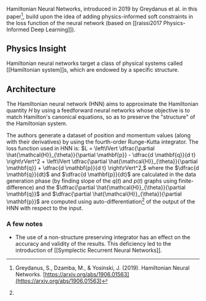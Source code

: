 Hamiltonian Neural Networks, introduced in 2019 by Greydanus et al. in this paper[^1], build upon the idea of adding physics-informed soft constraints in the loss function of the neural network (based on [[raissi2017 Physics-Informed Deep Learning]]).
## Physics Insight
Hamiltonian neural networks target a class of physical systems called [[Hamiltonian system]]s, which are endowed by a specific structure.
## Architecture
The Hamiltonian neural network (HNN) aims to approximate the Hamiltonian quantity $H$ by using a feedforward neural networks whose objective is to match Hamilton's canonical equations, so as to preserve the "structure" of the Hamiltonian system.

The authors generate a dataset of position and momentum values (along with their derivatives) by using the fourth-order Runge-Kutta integrator. The loss function used in HNN is:
$L = \left\lVert \dfrac{\partial \hat{\mathcal{H}}_{\theta}}{\partial \mathbf{p}} - \dfrac{d \mathbf{q}}{d t} \right\rVert^2 + \left\lVert \dfrac{\partial \hat{\mathcal{H}}_{\theta}}{\partial \mathbf{q}} + \dfrac{d \mathbf{p}}{d t} \right\rVert^2,$
where the $\dfrac{d \mathbf{q}}{dt}$ and $\dfrac{d \mathbf{p}}{dt}$ are calculated in the data generation phase (by finding slope of the $q(t)$ and $p(t)$ graphs using finite-difference) and the $\dfrac{\partial \hat{\mathcal{H}}_{\theta}}{\partial \mathbf{q}}$  and  $\dfrac{\partial \hat{\mathcal{H}}_{\theta}}{\partial \mathbf{p}}$ are computed using auto-differentiation[^2] of the output of the HNN with respect to the input.

### A few notes
- The use of a non-structure preserving integrator has an effect on the accuracy and validity of the results. This deficiency led to the introduction of [[Symplectic Recurrent Neural Networks]].

[^1]:  Greydanus, S., Dzamba, M., & Yosinski, J. (2019). Hamiltonian Neural Networks. [https://arxiv.org/abs/1906.01563](https://arxiv.org/abs/1906.01563)

[^2]:  